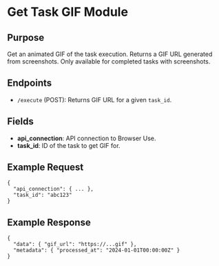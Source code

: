# Get Task GIF Module

## Purpose
Get an animated GIF of the task execution. Returns a GIF URL generated from screenshots. Only available for completed tasks with screenshots.

## Endpoints
- `/execute` (POST): Returns GIF URL for a given `task_id`.

## Fields
- **api_connection**: API connection to Browser Use.
- **task_id**: ID of the task to get GIF for.

## Example Request
```
{
  "api_connection": { ... },
  "task_id": "abc123"
}
```

## Example Response
```
{
  "data": { "gif_url": "https://...gif" },
  "metadata": { "processed_at": "2024-01-01T00:00:00Z" }
}
```
